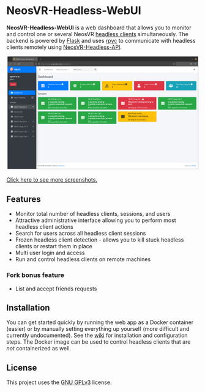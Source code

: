 # NeosVR-Headless-WebUI

**NeosVR-Headless-WebUI** is a web dashboard that allows you to monitor and control one or several NeosVR [headless clients](https://wiki.neos.com/Headless_Client) simultaneously. The backend is powered by [Flask](https://flask.palletsprojects.com/) and uses [rpyc](https://rpyc.readthedocs.io/) to communicate with headless clients remotely using [NeosVR-Headless-API](https://github.com/glitchfur/NeosVR-Headless-API).

![Screenshot showing the web interface, featuring several headless clients in different states.](screenshot0.png)

[Click here to see more screenshots.](screenshots.md)

## Features

- Monitor total number of headless clients, sessions, and users
- Attractive administrative interface allowing you to perform most headless client actions
- Search for users across all headless client sessions
- Frozen headless client detection - allows you to kill stuck headless clients or restart them in place
- Multi user login and access
- Run and control headless clients on remote machines

### Fork bonus feature

- List and accept friends requests

## Installation

You can get started quickly by running the web app as a Docker container (easier) or by manually setting everything up yourself (more difficult and currently undocumented). See the [wiki](https://github.com/glitchfur/NeosVR-Headless-WebUI/wiki) for installation and configuration steps. The Docker image can be used to control headless clients that are _not_ containerized as well.

## License

This project uses the [GNU GPLv3](/LICENSE.txt) license.
